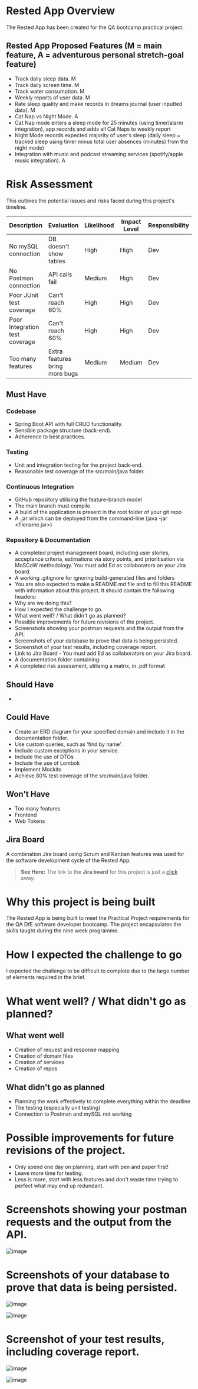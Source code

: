# Rested App Overview
The Rested App has been created for the QA bootcamp practical project. 

## Rested App Proposed Features (M = main feature, A = adventurous personal stretch-goal feature)
- Track daily sleep data. M
- Track daily screen time. M
- Track water consumption. M
- Weekly reports of user data. M
- Rate sleep quality and make records in dreams journal (user inputted data). M
- Cat Nap vs Night Mode. A
 - Cat Nap mode enters a sleep mode for 25 minutes (using timer/alarm integration), app records and adds all Cat Naps to weekly report
 - Night Mode records expected majority of user's sleep (daily sleep = tracked sleep using timer minus total user absences (minutes) from the night mode)
- Integration with music and podcast streaming services (spotify/apple music integration). A

# Risk Assessment
This outlines the potential issues and risks faced during this project's timeline.

| Description                             |Evaluation                       |Likelihood     |Impact Level |Responsibility |Response       | Control Measures                |
|-----------------------------------------|---------------------------------|---------------|-------------|---------------|---------------|---------------------------------| 
| No mySQL connection                     | DB doesn't show tables          | High          | High        |  Dev          | Fix           |Use Eclipse DB perspective       |
| No Postman connection                   | API calls fail                  | Medium        | High        |  Dev          | Fix           |Ensure port not used by other app|
| Poor JUnit test coverage                | Can't reach 60%                 | High          | High        |  Dev          | Fix           |Test ASAP                        |
| Poor Integration test coverage          | Can't reach 60%                 | High          | High        |  Dev          | Fix           |Test ASAP                        |
| Too many features                       | Extra features bring more bugs  | Medium        | Medium      |  Dev          | Delete excess | Use git to manage               |

## Must Have
### Codebase
- Spring Boot API with full CRUD functionality.
- Sensible package structure (back-end).
- Adherence to best practices.
### Testing
- Unit and integration testing for the project back-end.
- Reasonable test coverage of the src/main/java folder.
### Continuous Integration
- GitHub repository utilising the feature-branch model
- The main branch must compile
- A build of the application is present in the root folder of your git repo
 - A .jar which can be deployed from the command-line (java -jar <filename.jar>)
### Repository & Documentation
- A completed project management board, including user stories, acceptance criteria, estimations via story points, and prioritisation via MoSCoW methodology. You must add Ed as collaborators on your Jira board.
- A working .gitignore for ignoring build-generated files and folders
- You are also expected to make a README.md file and to fill this README with information about this project. It should contain the following headers:
 - Why are we doing this?
 - How I expected the challenge to go.
 - What went well? / What didn't go as planned?
 - Possible improvements for future revisions of the project.
 - Screenshots showing your postman requests and the output from the API.
 - Screenshots of your database to prove that data is being persisted.
 - Screenshot of your test results, including coverage report.
 - Link to Jira Board - You must add Ed as collaborators on your Jira board.
- A documentation folder containing:
 - A completed risk assessment, utilising a matrix, in .pdf format 

## Should Have 
-  
## Could Have
- Create an ERD diagram for your specified domain and include it in the documentation folder.
- Use custom queries, such as ‘find by name’.
- Include custom exceptions in your service.
- Include the use of DTOs
- Include the use of Lombok
- Implement Mockito
- Achieve 80% test coverage of the src/main/java folder.

## Won't Have
- Too many features
- Frontend
- Web Tokens

## Jira Board
A combination Jira board using Scrum and Kanban features was used for the software development cycle of the Rested App.
> **See Here:** The link to the **Jira board** for this project is just a [click](https://qadfesw3.atlassian.net/jira/software/projects/DPP/boards/1) away. 

# Why this project is being built

The Rested App is being built to meet the Practical Project requirements for the QA DfE software developer bootcamp. The project encapsulates the skills taught during the nine week programme.


# How I expected the challenge to go

I expected the challenge to be difficult to complete due to the large number of elements required in the brief.

# What went well? / What didn't go as planned?
## What went well
- Creation of request and response mapping
- Creation of domain files
- Creation of services
- Creation of repos

## What didn't go as planned
- Planning the work effectively to complete everything within the deadline
- The testing (especially unit testing)
- Connection to Postman and mySQL not working 

# Possible improvements for future revisions of the project.
- Only spend one day on planning, start with pen and paper first!
- Leave more time for testing.
- Less is more, start with less features and don't waste time trying to perfect what may end up redundant. 

# Screenshots showing your postman requests and the output from the API.

![image](https://user-images.githubusercontent.com/61471777/141701881-63e36024-6bc4-4559-9853-8f35ed9d3de0.png)

# Screenshots of your database to prove that data is being persisted.

![image](https://user-images.githubusercontent.com/61471777/141701946-7c2cb958-40f8-4591-a981-45bc3c2a4bd1.png)

![image](https://user-images.githubusercontent.com/61471777/141701964-47e62af4-8da5-47c2-8055-d8660efea59b.png)

# Screenshot of your test results, including coverage report.

![image](https://user-images.githubusercontent.com/61471777/141702087-2a9caaf7-d8d0-4f93-a296-c0f4e961ec1a.png)

![image](https://user-images.githubusercontent.com/61471777/141702406-625f9fb3-f474-4310-905c-838f30ebcd26.png)


